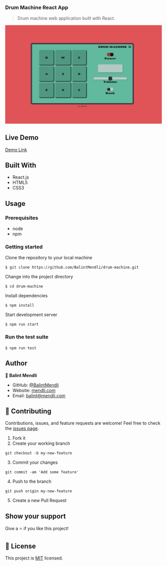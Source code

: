 ### Drum Machine React App

> Drum machine web application built with React.

![drum-machine](img/drum-machine.jpg)

## Live Demo

[Demo Link](https://balintmendli.github.io/drum-machine)

## Built With

- React.js
- HTML5
- CSS3

## Usage

### Prerequisites

- node
- npm

### Getting started

Clone the repository to your local machine

```
$ git clone https://github.com/BalintMendli/drum-machine.git
```

Change into the project directory

```
$ cd drum-machine
```

Install dependencies

```
$ npm install
```

Start development server

```
$ npm run start
```

### Run the test suite

```
$ npm run test
```

## Author

👤 **Balint Mendli**

- GitHub: [@BalintMendli](https://github.com/BalintMendli)
- Website: [mendli.com](https://mendli.com)
- Email: [balint@mendli.com](mailto:balint@mendli.com)

## 🤝 Contributing

Contributions, issues, and feature requests are welcome!
Feel free to check the [issues page](https://github.com/BalintMendli/drum-machine/issues/).

1. Fork it
2. Create your working branch

```
git checkout -b my-new-feature
```

3. Commit your changes

```
git commit -am 'Add some feature'
```

4. Push to the branch

```
git push origin my-new-feature
```

5. Create a new Pull Request

## Show your support

Give a ⭐️ if you like this project!

## 📝 License

This project is [MIT](LICENSE.md) licensed.
